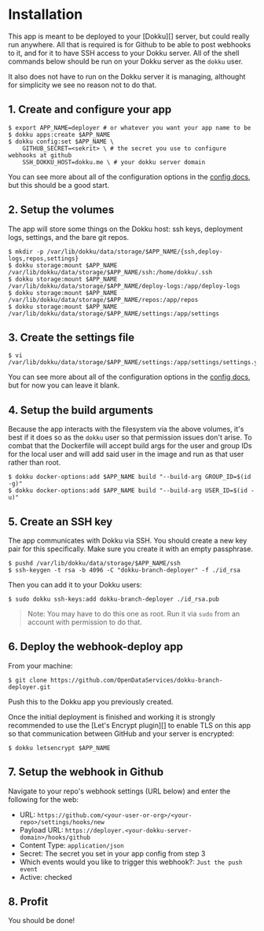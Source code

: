 # Installation

This app is meant to be deployed to your [Dokku][] server, but could really run anywhere. All that is required
is for Github to be able to post webhooks to it, and for it to have SSH access to your Dokku server. All of the shell
commands below should be run on your Dokku server as the `dokku` user.

It also does not have to run on the Dokku server it is managing, althought for simplicity we see no reason not to do that.

## 1. Create and configure your app

```shell
$ export APP_NAME=deployer # or whatever you want your app name to be
$ dokku apps:create $APP_NAME
$ dokku config:set $APP_NAME \
    GITHUB_SECRET=<sekrit> \ # the secret you use to configure webhooks at github
    SSH_DOKKU_HOST=dokku.me \ # your dokku server domain    
```

You can see more about all of the configuration options in the [config docs](config.md), but this should
be a good start.

## 2. Setup the volumes

The app will store some things on the Dokku host: ssh keys, deployment logs, settings, and the bare git repos.

```shell
$ mkdir -p /var/lib/dokku/data/storage/$APP_NAME/{ssh,deploy-logs,repos,settings}
$ dokku storage:mount $APP_NAME /var/lib/dokku/data/storage/$APP_NAME/ssh:/home/dokku/.ssh
$ dokku storage:mount $APP_NAME /var/lib/dokku/data/storage/$APP_NAME/deploy-logs:/app/deploy-logs
$ dokku storage:mount $APP_NAME /var/lib/dokku/data/storage/$APP_NAME/repos:/app/repos
$ dokku storage:mount $APP_NAME /var/lib/dokku/data/storage/$APP_NAME/settings:/app/settings
```

## 3. Create the settings file

```shell
$ vi /var/lib/dokku/data/storage/$APP_NAME/settings:/app/settings/settings.yaml
```

You can see more about all of the configuration options in the [config docs](config.md), but for now you can leave it blank.

## 4. Setup the build arguments

Because the app interacts with the filesystem via the above volumes, it's best if it does so as the `dokku`
user so that permission issues don't arise. To combat that the Dockerfile will accept build args for the user
and group IDs for the local user and will add said user in the image and run as that user rather than root.

```shell
$ dokku docker-options:add $APP_NAME build "--build-arg GROUP_ID=$(id -g)"
$ dokku docker-options:add $APP_NAME build "--build-arg USER_ID=$(id -u)"
```

## 5. Create an SSH key

The app communicates with Dokku via SSH. You should create a new key pair for this specifically.
Make sure you create it with an empty passphrase.

```shell
$ pushd /var/lib/dokku/data/storage/$APP_NAME/ssh
$ ssh-keygen -t rsa -b 4096 -C "dokku-branch-deployer" -f ./id_rsa
```

Then you can add it to your Dokku users:

```shell
$ sudo dokku ssh-keys:add dokku-branch-deployer ./id_rsa.pub
```

> Note: You may have to do this one as root. Run it via `sudo` from an account with permission to do that.

## 6. Deploy the webhook-deploy app

From your machine:

```shell
$ git clone https://github.com/OpenDataServices/dokku-branch-deployer.git
```

Push this to the Dokku app you previously created.

Once the initial deployment
is finished and working it is strongly recommended to use the [Let's Encrypt plugin][] to enable TLS on this app so that
communication between GitHub and your server is encrypted:

```shell
$ dokku letsencrypt $APP_NAME
```

## 7. Setup the webhook in Github

Navigate to your repo's webhook settings (URL below) and enter the following for the web:

* URL: `https://github.com/<your-user-or-org>/<your-repo>/settings/hooks/new`
* Payload URL: `https://deployer.<your-dokku-server-domain>/hooks/github`
* Content Type: `application/json`
* Secret: The secret you set in your app config from step 3
* Which events would you like to trigger this webhook?: `Just the push event`
* Active: checked

## 8. Profit

You should be done! 

